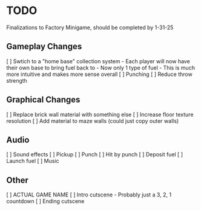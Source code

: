 # TODO

Finalizations to Factory Minigame, should be completed by 1-31-25

## Gameplay Changes
[ ] Swtich to a "home base" collection system
	- Each player will now have their own base to bring fuel back to
	- Now only 1 type of fuel
	- This is much more intuitive and makes more sense overall
[ ] Punching
[ ] Reduce throw strength

## Graphical Changes
[ ] Replace brick wall material with something else
[ ] Increase floor texture resolution
[ ] Add material to maze walls (could just copy outer walls)

## Audio
[ ] Sound effects
	[ ] Pickup
	[ ] Punch
	[ ] Hit by punch
	[ ] Deposit fuel
	[ ] Launch fuel
[ ] Music

## Other
[ ] ACTUAL GAME NAME
[ ] Intro cutscene
	- Probably just a 3, 2, 1 countdown
[ ] Ending cutscene
